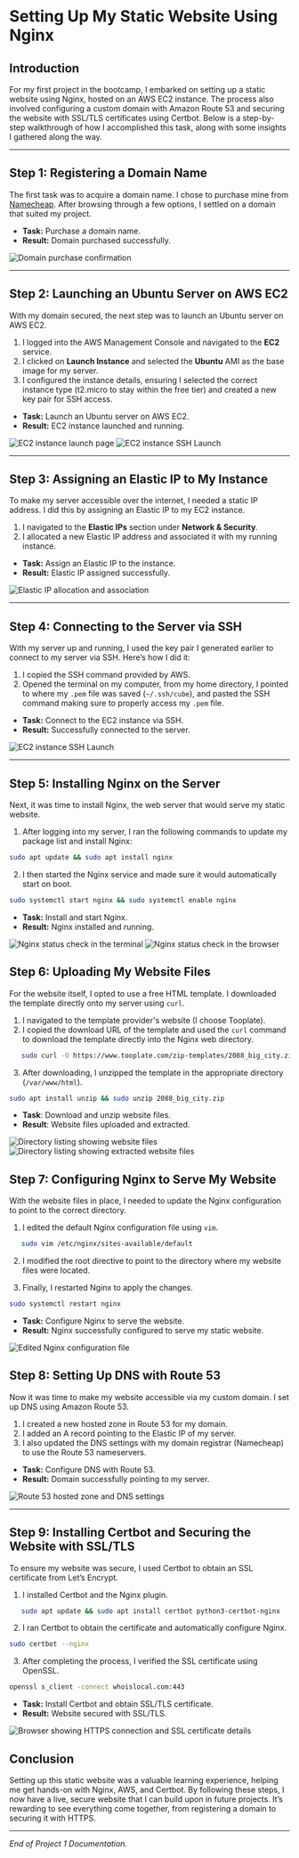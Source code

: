 # Setting Up My Static Website Using Nginx

## Introduction

For my first project in the bootcamp, I embarked on setting up a static website using Nginx, hosted on an AWS EC2 instance. The process also involved configuring a custom domain with Amazon Route 53 and securing the website with SSL/TLS certificates using Certbot. Below is a step-by-step walkthrough of how I accomplished this task, along with some insights I gathered along the way.

---

## Step 1: Registering a Domain Name

The first task was to acquire a domain name. I chose to purchase mine from [Namecheap](https://www.namecheap.com/). After browsing through a few options, I settled on a domain that suited my project.

- **Task:** Purchase a domain name.
- **Result:** Domain purchased successfully.

![Domain purchase confirmation](../img/1.png)

---

## Step 2: Launching an Ubuntu Server on AWS EC2

With my domain secured, the next step was to launch an Ubuntu server on AWS EC2.

1. I logged into the AWS Management Console and navigated to the **EC2** service.
2. I clicked on **Launch Instance** and selected the **Ubuntu** AMI as the base image for my server.
3. I configured the instance details, ensuring I selected the correct instance type (t2.micro to stay within the free tier) and created a new key pair for SSH access.

- **Task:** Launch an Ubuntu server on AWS EC2.
- **Result:** EC2 instance launched and running.

![EC2 instance launch page](../img/2.png)
![EC2 instance SSH Launch](../img/2b.png)

---

## Step 3: Assigning an Elastic IP to My Instance

To make my server accessible over the internet, I needed a static IP address. I did this by assigning an Elastic IP to my EC2 instance.

1. I navigated to the **Elastic IPs** section under **Network & Security**.
2. I allocated a new Elastic IP address and associated it with my running instance.

- **Task:** Assign an Elastic IP to the instance.
- **Result:** Elastic IP assigned successfully.

![Elastic IP allocation and association](../img/3.png)

---

## Step 4: Connecting to the Server via SSH

With my server up and running, I used the key pair I generated earlier to connect to my server via SSH. Here’s how I did it:

1. I copied the SSH command provided by AWS.
2. Opened the terminal on my computer, from my home directory, I pointed to where my `.pem` file was saved (`~/.ssh/cube`), and pasted the SSH command making sure to properly access my `.pem` file.

- **Task:** Connect to the EC2 instance via SSH.
- **Result:** Successfully connected to the server.

![EC2 instance SSH Launch](../img/2b.png)

---

## Step 5: Installing Nginx on the Server

Next, it was time to install Nginx, the web server that would serve my static website.

1. After logging into my server, I ran the following commands to update my package list and install Nginx:

```bash
sudo apt update && sudo apt install nginx
```

2. I then started the Nginx service and made sure it would automatically start on boot.

```bash
sudo systemctl start nginx && sudo systemctl enable nginx

```

- **Task:** Install and start Nginx.
- **Result:** Nginx installed and running.

![Nginx status check in the terminal](../img/5.png)
![Nginx status check in the browser](../img/5b.png)

## Step 6: Uploading My Website Files

For the website itself, I opted to use a free HTML template. I downloaded the template directly onto my server using `curl`.

1. I navigated to the template provider's website (I choose Tooplate).
2. I copied the download URL of the template and used the `curl` command to download the template directly into the Nginx web directory.

```bash
   sudo curl -O https://www.tooplate.com/zip-templates/2088_big_city.zip
```
3. After downloading, I unzipped the template in the appropriate directory (`/var/www/html`).

```bash
sudo apt install unzip && sudo unzip 2088_big_city.zip
```

- **Task**: Download and unzip website files.
- **Result**: Website files uploaded and extracted.

![Directory listing showing website files](../img/6.png)
![Directory listing showing extracted website files](../img/6b.png)

## Step 7: Configuring Nginx to Serve My Website

With the website files in place, I needed to update the Nginx configuration to point to the correct directory.

1. I edited the default Nginx configuration file using `vim`.

```bash
   sudo vim /etc/nginx/sites-available/default
```

2. I modified the root directive to point to the directory where my website files were located.

3. Finally, I restarted Nginx to apply the changes.

```bash
sudo systemctl restart nginx
```

- **Task:** Configure Nginx to serve the website.
- **Result:** Nginx successfully configured to serve my static website.

![Edited Nginx configuration file](../img/7.png)


## Step 8: Setting Up DNS with Route 53

Now it was time to make my website accessible via my custom domain. I set up DNS using Amazon Route 53.

1. I created a new hosted zone in Route 53 for my domain.
2. I added an A record pointing to the Elastic IP of my server.
3. I also updated the DNS settings with my domain registrar (Namecheap) to use the Route 53 nameservers.

- **Task:** Configure DNS with Route 53.
- **Result:** Domain successfully pointing to my server.

![Route 53 hosted zone and DNS settings](../img/8.png)

---

## Step 9: Installing Certbot and Securing the Website with SSL/TLS

To ensure my website was secure, I used Certbot to obtain an SSL certificate from Let’s Encrypt.

1. I installed Certbot and the Nginx plugin.

```bash
   sudo apt update && sudo apt install certbot python3-certbot-nginx
```
2. I ran Certbot to obtain the certificate and automatically configure Nginx.

```bash
sudo certbot --nginx
```
3. After completing the process, I verified the SSL certificate using OpenSSL.

```bash
openssl s_client -connect whoislocal.com:443
```

- **Task:** Install Certbot and obtain SSL/TLS certificate.
- **Result:** Website secured with SSL/TLS.

![Browser showing HTTPS connection and SSL certificate details](../img/9.png)

## Conclusion

Setting up this static website was a valuable learning experience, helping me get hands-on with Nginx, AWS, and Certbot. By following these steps, I now have a live, secure website that I can build upon in future projects. It’s rewarding to see everything come together, from registering a domain to securing it with HTTPS.

---

*End of Project 1 Documentation.*
